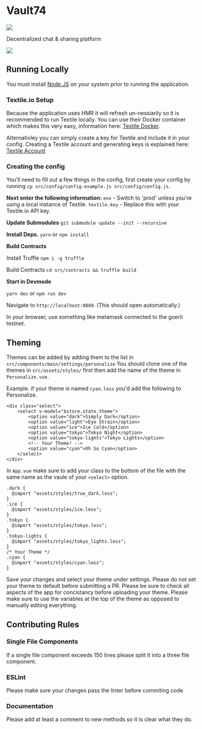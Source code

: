 # Vault74

![](https://ipfs.io/ipfs/QmW2Kbkx2APq8rmGDnGaMPZy4amTk4fzhrMiDq257h745J)

Decentralized chat & sharing platform


![](https://c.gitcoin.co/docs/8d49c129c59c3431b4127f521993eae2/unknown.png)

## Running Locally

You must install [Node.JS](https://nodejs.org/en/download/) on your system prior to running the application. 

### Textile.io Setup
Because the application uses HMR it will refresh un-nessiarily so it is recommended to run Textile locally. 
You can use their Docker container which makes this very easy, information here: [Textile Docker](https://github.com/textileio/go-threads#running-threaddb).

Alternativley you can simply create a key for Textile and include it in your config. Creating a Textile account and generating keys is explained here: [Textile Account](https://docs.textile.io/hub/accounts/)

### Creating the config
You'll need to fill out a few things in the config, first create your config by running `cp src/config/config-example.js src/config/config.js`. 

**Next enter the following information:**
`env` - Switch to 'prod' unless you're using a local instance of Textile.
`textile.key` - Replace this with your Textile.io API key.

**Update Submodules**
`git submodule update --init --recursive`

**Install Deps.**
`yarn` or `npm install`

**Build Contracts**

Install Truffle `npm i -g truffle`

Build Contracts `cd src/contracts && truffle build`

**Start in Devmode**

`yarn dev` or `npm run dev`

Navigate to `http://localhost:8080`. (This should open automatically.)

In your browser, use something like metamask connected to the goerli testnet.

## Theming

Themes can be added by adding them to the list in `src/components/main/settings/personalize`
You should clone one of the themes in `src/assets/styles/` first then add the name of the theme in `Personalize.vue`.

Example. if your theme is named `cyan.less` you'd add the following to Personalize.

```vue
<div class="select">
    <select v-model="$store.state.theme">
        <option value="dark">Simply Dark</option>
        <option value="light">Eye Strain</option>
        <option value="ice">Ice Cold</option>
        <option value="tokyo">Tokyo Night</option>
        <option value="tokyo-lights">Tokyo Lights</option>
        <!-- Your Theme! -->
        <option value="cyan">Oh So Cyan</option>
    </select>
</div>
```

In `App.vue` make sure to add your class to the bottom of the file with the same name as the vaule of your `<select>` option.

```less
.dark {
  @import "assets/styles/true_dark.less";
}
.ice {
  @import "assets/styles/ice.less";
}
.tokyo {
  @import "assets/styles/tokyo.less";
}
.tokyo-lights {
  @import "assets/styles/tokyo_lights.less";
}
/* Your Theme */
.cyan {
  @import "assets/styles/cyan.less";
}
```
Save your changes and select your theme under settings. Please do not set your theme to default before submitting a PR. Please be sure to check all aspects of the app for concistancy before uploading your theme. Please make sure to use the variables at the top of the theme as opposed to manually editing everything.

## Contributing Rules

### Single File Components
If a single file component exceeds 150 lines please split it into a three file component.

### ESLint
Please make sure your changes pass the linter before commiting code

### Documentation
Please add at least a comment to new methods so it is clear what they do.
